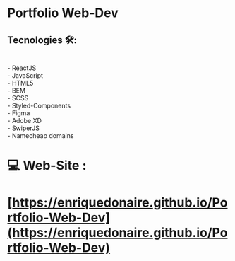 #  Portfolio Web-Dev 
##  Tecnologies  🛠️: 
<br/>
- ReactJS <br/>
- JavaScript <br/>
- HTML5 <br/>
- BEM <br/>
- SCSS <br/>
- Styled-Components <br/>
- Figma <br/>
- Adobe XD <br/>
- SwiperJS <br/>
- Namecheap domains
<br/>

#  💻 Web-Site : 

#   [https://enriquedonaire.github.io/Portfolio-Web-Dev](https://enriquedonaire.github.io/Portfolio-Web-Dev)
